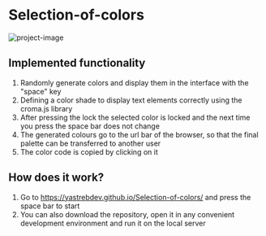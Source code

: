 # Selection-of-colors
![project-image]([[https://s724sas.storage.yandex.net/rdisk/cbe62d6d736a5ff528b9993b538100a7ae779e0565fa4e55bc041fe8422439d4/64550ea0/Qfv4YOjD7CbxaLs2BtqjvlDVnDL6AqUtC_xI3bXnquY1ltQbYTy8_grGwprty0BlaOQePScydmouT7MsZNwD9w==?uid=1758363702&filename=selection-of-colors.png&disposition=inline&hash=&limit=0&content_type=image%2Fpng&owner_uid=1758363702&fsize=706738&hid=91e481c2fa8c9f0ee25aa8368290d65f&media_type=image&tknv=v2&etag=207c3d55ad1e6985a208e24767e3b0dd&rtoken=21Z7lxri4Q4Q&force_default=yes&ycrid=na-0a131323bd2eb8843ddb67b07169bd9b-downloader8f&ts=5faf2de68e800&s=29359b269e2bc6a5313bc818a017f08aec45a22d1f6e82e5342344d85e7ef218&pb=U2FsdGVkX1_BqwgYEQCDbDV4K9cO026WRaJphyJu95HDyPyn3tTgzUnFqXfw6SLuPP3NuE6oLa6KeKXxoOzsv2uJbJ6KIXB3bOvHrkTVT7Q](https://lh3.googleusercontent.com/nGaD9CrEblzdyQt3C8QRHGKNmzn-Ca6Z1DCXLlENCHcARggPA5jJJnwIqs-9GBrfG6FSF4ejXn7dBDJDlRQ3MzuZ-crsVLg2-yjN0bmWkjyeKFYp__2L3bScRgQBByWzOXtNju6jMCs5TRwfWR09bQtUALcZvafMoldq_WMDVpS7jWEMHusgs7EXpRHVgkt81esdU6uSN74ZPvMJBeS3KgI6IE-hP_Cets1Eq49F4HDzYCzlG2qrMZ5nn4Vyc1vW1BsjGgemv-Awk4ZeEfdxb_Z0voq20HzkNqnrjynveGPYXJmfYMdKMAJEZXkbV3egSKmtzvRIKpdqXVWZ1yAlAyH-K9DnP1n8x4oiTVbym-fk2y2tvJL6aYt_ZzkJAgD6Yfy48jdrH94uhuCEZ6YiNHbX_Z0hBYG2BitIoIiimUqEpCAJwdPaehgt4W0r3bR6eaHxIaPdcdNoKl6bBeKS1vctrjuVGkq5rTV9f5Arx2slBOOKFx8015aI3ynArMi-DDo9q53p7V5mvfCklXAHxZeoiUEc-2dGIJ21P5d6t7Vp6EmZZYfLhaTewXAkaoEr1SYNak2ygL4VKzEp6lUAjNVr-RnPiAsNPe5I-rLZojxSTqU_5XKl31tlH8gKBHCwwrC0UXSA-QUQOonr0jVwa79AH5lesZwqGWOG7eGwxZlDOmwfOkuZyiJl4haUXul4qLDNgW9KqfOJKiIWea73ZJ8nqEbP1RiTi5FjbRdZx49wHJ7V2TD9lfHjLsBEDg6QdMN9MB6enhDv5jVhFdpGvo1L3AEFzzPfFzV9yO69rJQ-QD2WcJ9McGua7YifSQByduUH1jgoo6nlVrImPSDz6-XwVaSR5J-xBxvV6O4mZ3Xs8kEEuW2FRZHWETtT4XUAlqWHQcSsR3QFbP3FmT-phE_zGCeG8X-fJdjXVHgT7ERifdsBMPW3f0dA43gp-n5NDnS2ieUCAzXI3JC2S8s=w2444-h920-s-no?authuser=0)](https://lh3.googleusercontent.com/nGaD9CrEblzdyQt3C8QRHGKNmzn-Ca6Z1DCXLlENCHcARggPA5jJJnwIqs-9GBrfG6FSF4ejXn7dBDJDlRQ3MzuZ-crsVLg2-yjN0bmWkjyeKFYp__2L3bScRgQBByWzOXtNju6jMCs5TRwfWR09bQtUALcZvafMoldq_WMDVpS7jWEMHusgs7EXpRHVgkt81esdU6uSN74ZPvMJBeS3KgI6IE-hP_Cets1Eq49F4HDzYCzlG2qrMZ5nn4Vyc1vW1BsjGgemv-Awk4ZeEfdxb_Z0voq20HzkNqnrjynveGPYXJmfYMdKMAJEZXkbV3egSKmtzvRIKpdqXVWZ1yAlAyH-K9DnP1n8x4oiTVbym-fk2y2tvJL6aYt_ZzkJAgD6Yfy48jdrH94uhuCEZ6YiNHbX_Z0hBYG2BitIoIiimUqEpCAJwdPaehgt4W0r3bR6eaHxIaPdcdNoKl6bBeKS1vctrjuVGkq5rTV9f5Arx2slBOOKFx8015aI3ynArMi-DDo9q53p7V5mvfCklXAHxZeoiUEc-2dGIJ21P5d6t7Vp6EmZZYfLhaTewXAkaoEr1SYNak2ygL4VKzEp6lUAjNVr-RnPiAsNPe5I-rLZojxSTqU_5XKl31tlH8gKBHCwwrC0UXSA-QUQOonr0jVwa79AH5lesZwqGWOG7eGwxZlDOmwfOkuZyiJl4haUXul4qLDNgW9KqfOJKiIWea73ZJ8nqEbP1RiTi5FjbRdZx49wHJ7V2TD9lfHjLsBEDg6QdMN9MB6enhDv5jVhFdpGvo1L3AEFzzPfFzV9yO69rJQ-QD2WcJ9McGua7YifSQByduUH1jgoo6nlVrImPSDz6-XwVaSR5J-xBxvV6O4mZ3Xs8kEEuW2FRZHWETtT4XUAlqWHQcSsR3QFbP3FmT-phE_zGCeG8X-fJdjXVHgT7ERifdsBMPW3f0dA43gp-n5NDnS2ieUCAzXI3JC2S8s=w2444-h920-s-no?authuser=0))

## Implemented functionality

1. Randomly generate colors and display them in the interface with the "space" key
2. Defining a color shade to display text elements correctly using the croma.js library
3. After pressing the lock the selected color is locked and the next time you press the space bar does not change
4. The generated colours go to the url bar of the browser, so that the final palette can be transferred to another user
5. The color code is copied by clicking on it

## How does it work?

1. Go to https://yastrebdev.github.io/Selection-of-colors/ and press the space bar to start
2. You can also download the repository, open it in any convenient development environment and run it on the local server
